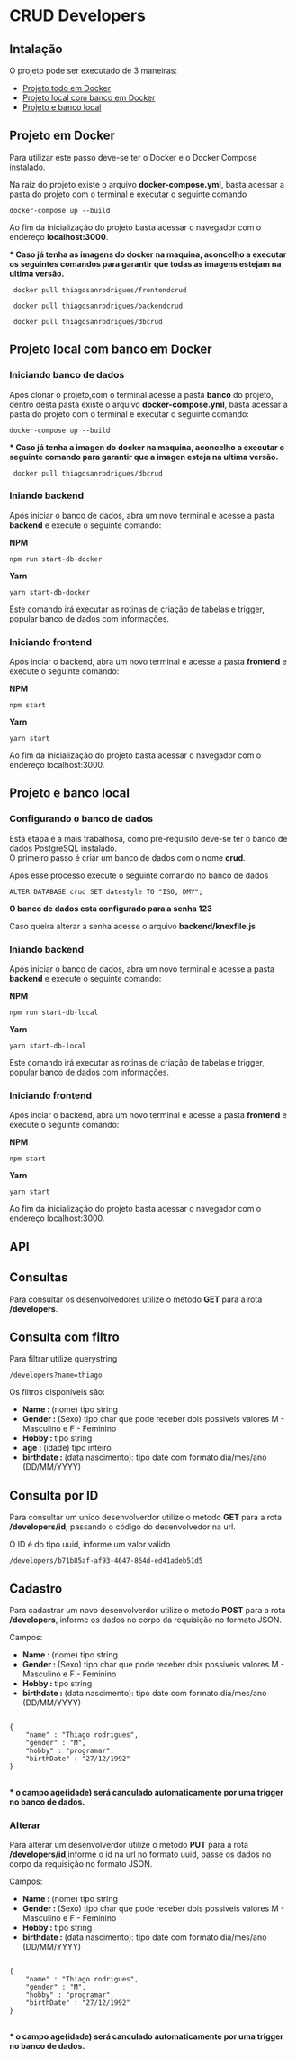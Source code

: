 <h1>CRUD Developers</h1>
<h2>Intalação</h2>
<p>O projeto pode ser executado de 3 maneiras:</p>
<ul>
  <li><a href='#projeto-docker'>Projeto todo em Docker</a></li> 
  <li><a href='#banco-local'>Projeto local com banco em Docker</a></li>
  <li><a href='#projeto-local'>Projeto e banco local</a></li>
</ul>

<h2 id='projeto-docker'>Projeto em Docker</h2>
<p>Para utilizar este passo deve-se ter o Docker e o Docker Compose instalado.</p> 
<p>Na raiz do projeto existe o arquivo <b>docker-compose.yml</b>, basta acessar a pasta do projeto com o terminal e executar o seguinte comando</p>
<pre><code>docker-compose up --build</code></pre>
<p>Ao fim da inicialização do projeto basta acessar o navegador com o endereço <b>localhost:3000</b>.</p>
<p><b>* Caso já tenha as imagens do docker na maquina, aconcelho a executar os seguintes comandos para garantir que todas as imagens estejam na ultima versão.</b></p>
<pre><code> docker pull thiagosanrodrigues/frontendcrud</code></pre>
<pre><code> docker pull thiagosanrodrigues/backendcrud</code></pre>
<pre><code> docker pull thiagosanrodrigues/dbcrud</code></pre>

<h2 id='banco-local'>Projeto local com banco em Docker</h2>
<h3>Iniciando banco de dados</h3>
<p>Após clonar o projeto,com o terminal acesse a pasta <b>banco</b> do projeto, dentro desta pasta   existe o arquivo <b>docker-compose.yml</b>, basta acessar a pasta do projeto com o terminal e executar o seguinte comando:</p>
<p><pre><code>docker-compose up --build</code></pre></p>
<p><b>* Caso já tenha a imagen do docker na maquina, aconcelho a executar o seguinte comando para garantir que a imagen esteja na ultima versão.</b></p>
<pre><code> docker pull thiagosanrodrigues/dbcrud</code></pre>

<h3>Iniando backend</h3>
<p>Após iniciar o banco de dados, abra um novo terminal e acesse a pasta <b>backend</b> e execute o seguinte comando:</p>
<p><b>NPM</b></p>
<pre><code>npm run start-db-docker</code></pre>
<p><b>Yarn</b></p>
<pre><code>yarn start-db-docker</code></pre>
<p>Este comando irá executar as rotinas de criação de tabelas e trigger, popular banco de dados com informações.</p>

<h3>Iniciando frontend</h3>
<p>Após inciar o backend, abra um novo terminal e acesse a pasta <b>frontend</b> e execute o seguinte comando:</p>
<p><b>NPM</b></p>
<pre><code>npm start</code></pre>
<p><b>Yarn</b></p>
<pre><code>yarn start</code></pre>
<p>Ao fim da inicialização do projeto basta acessar o navegador com o endereço localhost:3000.</p>

<h2 id='projeto-local'>Projeto e banco local</h2>
<h3>Configurando o banco de dados</h3>
<p>Está etapa é a mais trabalhosa, como pré-requisito deve-se ter o banco de dados PostgreSQL instalado.<br>
  O primeiro passo é criar um banco de dados com o nome <b>crud</b>.  
</p>
<p>Após esse processo execute o seguinte comando no banco de dados</p>
<pre><code>ALTER DATABASE crud SET datestyle TO "ISO, DMY";</code></pre>
<p><b>O banco de dados esta configurado para a senha 123</b></p>
<p>Caso queira alterar a senha acesse o arquivo <b>backend/knexfile.js</b></p>

<h3>Iniando backend</h3>
<p>Após iniciar o banco de dados, abra um novo terminal e acesse a pasta <b>backend</b> e execute o seguinte comando:</p>
<p><b>NPM</b></p>
<pre><code>npm run start-db-local</code></pre>
<p><b>Yarn</b></p>
<pre><code>yarn start-db-local</code></pre>
<p>Este comando irá executar as rotinas de criação de tabelas e trigger, popular banco de dados com informações.</p>

<h3>Iniciando frontend</h3>
<p>Após inciar o backend, abra um novo terminal e acesse a pasta <b>frontend</b> e execute o seguinte comando:</p>
<p><b>NPM</b></p>
<pre><code>npm start</code></pre>
<p><b>Yarn</b></p>
<pre><code>yarn start</code></pre>
<p>Ao fim da inicialização do projeto basta acessar o navegador com o endereço localhost:3000.</p>

<h2>API</h2>
<h2>Consultas</h2>
<p>Para consultar os desenvolvedores utilize o metodo <b>GET</b> para a rota <b>/developers</b>.
<h2>Consulta com filtro</h2>
<p>Para filtrar utilize querystring</p>
<pre><code>/developers?name=thiago</code></pre>
<p>Os filtros disponiveis são:</p>
<ul>
  <li><b>Name : </b>(nome) tipo string</li>
  <li><b>Gender : </b>(Sexo) tipo char que pode receber dois possiveis valores M - Masculino e F - Feminino</li>
  <li><b>Hobby : </b> tipo string</li>
  <li><b>age : </b>(idade) tipo inteiro</li>
  <li><b>birthdate : </b>(data nascimento): tipo date com formato dia/mes/ano (DD/MM/YYYY)</li>
</ul>
<h2>Consulta por ID </h2>
<p>Para consultar um unico desenvolverdor utilize o metodo <b>GET</b> para a rota <b>/developers/id</b>, passando o código do desenvolvedor na url.</p>
<p>O ID é do tipo uuid, informe um valor valido</p>
<pre><code>/developers/b71b85af-af93-4647-864d-ed41adeb51d5</code></pre>

<h2>Cadastro</h2>
<p>Para cadastrar um novo desenvolverdor utilize o metodo <b>POST</b> para a rota <b>/developers</b>, informe os dados no corpo da requisição no formato JSON.</p>
<p>Campos:</p>
<ul>
  <li><b>Name : </b>(nome) tipo string</li>
  <li><b>Gender : </b>(Sexo) tipo char que pode receber dois possiveis valores M - Masculino e F - Feminino</li>
  <li><b>Hobby : </b> tipo string</li>
  <li><b>birthdate : </b>(data nascimento): tipo date com formato dia/mes/ano (DD/MM/YYYY)</li>
</ul>
<pre>
<code>
{
	"name" : "Thiago rodrigues",
	"gender" : "M",
	"hobby" : "programar",
	"birthDate" : "27/12/1992"
}
</code>
</pre>
<p><b>* o campo age(idade) será canculado automaticamente por uma trigger no banco de dados.</b></p>

<h3>Alterar</h3>
<p>Para alterar um desenvolverdor utilize o metodo <b>PUT</b> para a rota <b>/developers/id</b>,informe o id na url no formato uuid, passe os dados no corpo da requisição no formato JSON.</p>
<p>Campos:</p>
<ul>
  <li><b>Name : </b>(nome) tipo string</li>
  <li><b>Gender : </b>(Sexo) tipo char que pode receber dois possiveis valores M - Masculino e F - Feminino</li>
  <li><b>Hobby : </b> tipo string</li>
  <li><b>birthdate : </b>(data nascimento): tipo date com formato dia/mes/ano (DD/MM/YYYY)</li>
</ul>
<pre>
<code>
{
	"name" : "Thiago rodrigues",
	"gender" : "M",
	"hobby" : "programar",
	"birthDate" : "27/12/1992"
}
</code>
</pre>
<p><b>* o campo age(idade) será canculado automaticamente por uma trigger no banco de dados.</b></p>
